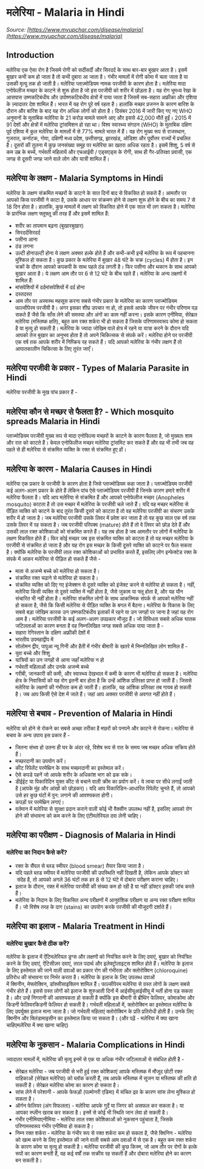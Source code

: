 # मलेरिया - Malaria in Hindi
_Source: [https://www.myupchar.com/disease/malaria](https://www.myupchar.com/disease/malaria)_

## Introduction
मलेरिया एक ऐसा रोग है जिसमे रोगी को सर्दीसर्दी और सिरदर्द के साथ बार-बार बुखार आता है। इसमें बुखार कभी कम हो जाता है तो कभी दुबारा आ जाता है। गंभीर मामलों में रोगी कोमा में चला जाता है या उसकी मृत्यु तक हो जाती है।
मलेरिया प्लाज़्मोडियम नामक परजीवी के कारण होता है। मलेरिया मादा एनोफेलीज मच्छर के काटने से शुरू होता है जो इस परजीवी को शरीर में छोड़ता है।
यह रोग भूमध्य रेखा के आसपास उष्णकटिबंधीय और उपोष्णकटिबंधीय क्षेत्रों में पाया जाता है जिसमें सब-सहारा अफ्रीका और एशिया के ज़्यादातर देश शामिल हैं। भारत में यह रोग पूरे वर्ष रहता है। हालांकि मच्छर प्रजनन के कारण बारिश के दौरान और बारिश के बाद यह रोग अधिक लोगों को होता है।
दिसंबर 2016 में जारी किए गए नए WHO अनुमानों के मुताबिक मलेरिया के 21 करोड़ मामले सामने आए और इससे 42,000 मौतें हुईं। 2015 में 91 देशों और क्षेत्रों में मलेरिया ट्रांसमिशन हो रहा था।
विश्व स्वास्थ्य संगठन (WHO) के मुताबिक दक्षिण पूर्व एशिया में कुल मलेरिया के मामलों में से 77% मामले भारत में हैं। यह रोग मुख्य रूप से राजस्थान, गुजरात, कर्नाटक, गोवा, दक्षिणी मध्य प्रदेश, छत्तीसगढ़, झारखंड, ओडिशा और पूर्वोत्तर राज्यों में प्रचलित है।
दूसरों की तुलना में कुछ जनसंख्या समूह पर मलेरिया का खतरा अधिक रहता है। इसमें शिशु, 5 वर्ष से कम उम्र के बच्चें, गर्भवती महिलायें और एचआईवी / एड्सएड्स के रोगी, साथ ही गैर-प्रतिरक्षा प्रवासी, एक जगह से दूसरी जगह जाने वाले लोग और यात्री शामिल हैं।

## मलेरिया के लक्षण - Malaria Symptoms in Hindi
मलेरिया के लक्षण संक्रमित मच्छरों के काटने के सात दिनों बाद से विकसित हो सकते हैं।
आमतौर पर आपको किस परजीवी ने काटा है, उसके आधार पर संक्रमण होने से लक्षण शुरू होने के बीच का समय 7 से 18 दिन होता है। हालांकि, कुछ मामलों में लक्षण को विकसित होने में एक साल भी लग सकता है।
मलेरिया के प्रारंभिक लक्षण फ्लूफ्लू की तरह हैं और इसमें शामिल हैं:
- शरीर का तापमान बढ़ना (बुखारबुखार)
- सिरदर्दसिरदर्द
- पसीना आना
- ठंड लगना
- उल्टी होनाउल्टी होना
ये लक्षण अक्सर हल्के होते हैं और कभी-कभी इन्हें मलेरिया के रूप में पहचानना मुश्किल हो सकता है।
कुछ प्रकार के मलेरिया में बुखार 48 घंटे के चक्र (cycles) में होता है। इन चक्रों के दौरान आपको कपकपी के साथ पहले ठंड लगती है। फिर पसीना और थकान के साथ आपको बुखार आता है। ये लक्षण आम तौर पर 6 से 12 घंटे के बीच रहते हैं।
मलेरिया के अन्य लक्षणों में शामिल हैं:
- मांसपेशियों में दर्दमांसपेशियों में दर्द होना
- दस्तदस्त
- आम तौर पर अस्वस्थ महसूस करना
सबसे गंभीर प्रकार के मलेरिया का कारण प्लाज्मोडियम फाल्सीपेरम परजीवी है। अगर इसका शीघ्र उपचार ना हो, तो इससे आपके जीवन पर गंभीर परिणाम पड़ सकते हैं जैसे कि साँस लेने की समस्या और अंगों का काम नहीं करना। इसके कारण एनीमिया, सेरेब्रल मलेरिया (मस्तिष्क क्षति), बहुत कम रक्त शर्करा भी हो सकता है जिसके परिणामस्वरूप कोमा हो सकता है या मृत्यु हो सकती है।
मलेरिया के ज्यादा जोखिम वाले क्षेत्र में रहने या यात्रा करने के दौरान यदि आपको तेज बुखार का अनुभव होता है तो अपने चिकित्सक से संपर्क करें। मलेरिया होने पर परजीवी एक वर्ष तक आपके शरीर में निष्क्रिय रह सकते हैं। यदि आपको मलेरिया के गंभीर लक्षण हैं तो आपातकालीन चिकित्सा के लिए तुरंत जाएँ।

## मलेरिया परजीवी के प्रकार - Types of Malaria Parasite in Hindi
मलेरिया परजीवी के मुख पांच प्रकार हैं -

## मलेरिया कौन से मच्छर से फैलता है? - Which mosquito spreads Malaria in Hindi
प्लाज्मोडियम परजीवी मुख्य रूप से मादा एनोफिल्स मच्छरों के काटने के कारण फैलता है, जो मुख्यतः शाम और रात को काटते हैं। केवल एनोफिलीज मच्छर मलेरिया ट्रांसमिट कर सकते हैं और वह भी तभी जब वह पहले से ही मलेरिया से संक्रमित व्यक्ति के रक्त से संक्रमित हुए हों।

## मलेरिया के कारण - Malaria Causes in Hindi
मलेरिया एक प्रकार के परजीवी के कारण होता है जिसे प्लाज्मोडियम कहा जाता है। प्लाज्मोडियम परजीवी कई अलग-अलग प्रकार के होते हैं लेकिन पांच ऐसे प्लाज्मोडियम परजीवी हैं जिनके कारण हमारे शरीर में मलेरिया फैलता है।
यदि आप मलेरिया से संक्रमित हैं और आपको एनोफेलीज मच्छर (Anopheles mosquito) काटता है तो उस मच्छर में मलेरिया के परजीवी चले जाते हैं।
यदि वह मच्छर मलेरिया से पीड़ित व्यक्ति को काटने के बाद तुरंत किसी दूसरे को काटता है तो वह मलेरिया परजीवी का संचरण उसके शरीर में हो जाता है।
जब मलेरिया परजीवी उसके लिवर में प्रवेश कर जाता है तो वह कुछ साल एक वर्ष तक उसके लिवर में रह सकता है।
जब परजीवी परिपक्व (mature) होते हैं तो वे लिवर को छोड़ देते हैं और उसकी लाल रक्त कोशिकाओं को संक्रमित करते हैं। यह तब होता है जब आमतौर पर लोगों में मलेरिया के लक्षण विकसित होते हैं।
फिर कोई मच्छर जब इस संक्रमित व्यक्ति को काटता है तो वह मच्छर मलेरिया के परजीवी से संक्रमित हो जाता है और यह रोग इस मच्छर के किसी दूसरे व्यक्ति को काटने पर फैल सकता है।
क्योंकि मलेरिया के परजीवी लाल रक्त कोशिकाओं को प्रभावित करते हैं, इसलिए लोग इन्फेक्टेड रक्त के संपर्क में आकर मलेरिया से पीड़ित हो सकते हैं जैसे -
- माता से अजन्मे बच्चे को मलेरिया हो सकता है।
- संक्रमित रक्त चढाने से मलेरिया हो सकता है।
- संक्रमित व्यक्ति को दिए गए इंजेक्शन से दूसरे व्यक्ति को इंजेक्ट करने से मलेरिया हो सकता है।
नहीं, मलेरिया किसी व्यक्ति से दूसरे व्यक्ति में नहीं होता है, जैसे जुकाम या फ्लू होता है, और यह यौन संचारित भी नहीं होता है। मलेरिया संक्रमित लोगों के साथ आकस्मिक संपर्क से आपको मलेरिया नहीं हो सकता है, जैसे कि किसी मलेरिया से पीड़ित व्यक्ति के बगल में बैठना।
मलेरिया के विकास के लिए सबसे बड़ा जोखिम कारक उन उष्णकटिबंधीय इलाकों में रहने या उन जगहों पर जाना है जहां यह रोग आम है। मलेरिया परजीवी के कई अलग-अलग उपप्रकार मौजूद हैं। जो विविधता सबसे अधिक घातक जटिलताओं का कारण बनता है वह निम्नलिखित जगह सबसे अधिक पाया जाता है -
- सहारा रेगिस्तान के दक्षिण अफ्रीकी देशों में
- भारतीय उपमहाद्वीप में
- सोलोमन द्वीप, पापुआ न्यू गिनी और हैती में
गंभीर बीमारी के खतरे में निम्नलिखित लोग शामिल हैं -
- युवा बच्चे और शिशु
- यात्रियों का उन जगहों से आना जहाँ मलेरिया न हो
- गर्भवती महिलाओं और उनके अजन्मे बच्चे
- गरीबी, जानकारी की कमी, और स्वास्थ्य देखभाल में कमी के कारण भी मलेरिया हो सकता है।
मलेरिया क्षेत्र के निवासियों को यह रोग इतनी बार होता है कि उन्हें आंशिक प्रतिरक्षा प्राप्त हो जाती हैं। जिससे मलेरिया के लक्षणों की गंभीरता कम हो जाती हैं। हालांकि, यह आंशिक प्रतिरक्षा तब गायब हो सकती है। जब आप किसी ऐसे देश में जाते हैं। जहां आप अक्सर परजीवी से अवगत नहीं होते हैं।

## मलेरिया से बचाव - Prevention of Malaria in Hindi
मलेरिया को होने से रोकने का सबसे अच्छा तरीका है मछरों को पनपने और काटने से रोकना।
मलेरिया से बचाव के अन्य उपाय इस प्रकार हैं -
- जितना संभव हो उतना ही घर के अंदर रहे, विशेष रूप से रात के समय जब मच्छर अधिक सक्रिय होते हैं।
- मच्छरदानी का उपयोग करें।
- कीट रिपेलेंट परमेथ्रिन के साथ मच्छरदानी का इस्तेमाल करें।
- ऐसे कपडे पहनें जो आपके शरीर के अधिकांश भाग को ढक सके।
- डीईईट या पिकारिदिन युक्त कीट से बचाने वाली क्रीम का प्रयोग करें। ये त्वचा पर सीधे लगाईं जाती है (आपके मुंह और आंखों को छोड़कर)। यदि आप पिकारिडिन-आधारित रिपेलेंट चुनते हैं, तो आपको उसे हर कुछ घंटों में पुन: लगाने की आवश्यकता होगी।
- कपड़ों पर परमेथ्रिन लगाएं।
- वर्तमान में मलेरिया से सुरक्षा प्रदान कराने वाली कोई भी वैक्सीन उपलब्ध नहीं है, इसलिए आपको रोग होने की संभावना को कम करने के लिए एंटीमलेरियल दवा लेनी चाहिए।

## मलेरिया का परीक्षण - Diagnosis of Malaria in Hindi
### मलेरिया का निदान कैसे करें?
- रक्त के सैंपल से ब्लड स्मीयर (blood smear) तैयार किया जाता है।
- यदि पहले ब्लड स्मीयर में मलेरिया परजीवी की उपस्थिति नहीं दिखती है, लेकिन आपके डॉक्टर को  संदेह है, तो आपको अगले 36 घंटों तक हर 8 से 12 घंटे में दोबारा परीक्षण कराना चाहिए।
- इलाज के दौरान, रक्त में मलेरिया परजीवी की संख्या कम हो रही है या नहीं डॉक्टर इसकी जांच करते हैं।
- मलेरिया के निदान के लिए विकसित अन्य परीक्षणों में आनुवंशिक परीक्षण या अन्य रक्त परीक्षण शामिल हैं। जो विशेष तरह के दाग (stains) का उपयोग करके परजीवी की मौजूदगी दर्शाते हैं।

## मलेरिया का इलाज - Malaria Treatment in Hindi
### मलेरिया बुखार कैसे ठीक करें?
मलेरिया के इलाज में ऐंटिमलेरियल ड्रग्स और लक्षणों को नियंत्रित करने के लिए दवाएं, बुखार को नियंत्रित करने के लिए दवाएं, ऐंटिसीज़र दवाएं, तरल पदार्थ और इलेक्ट्रोलाइट्स शामिल होते हैं।
मलेरिया के इलाज के लिए इस्तेमाल की जाने वाली दवाओं का प्रकार रोग की गंभीरता और क्लोरोक्विन (chloroquine) प्रतिरोध की संभावना पर निर्भर करता है। मलेरिया के इलाज के लिए उपलब्ध दवाओं में क्विनीन, मेफ्लोक्विन, डॉक्सीसाइक्लिन शामिल हैं।
फाल्सीपेरम मलेरिया से ग्रस्त लोगों के लक्षण सबसे गंभीर होते हैं। इससे ग्रस्त लोगों को इलाज के शुरुआती दिनों में आईसीयूआईसीयू में भर्ती होना पड़ सकता है। और उन्हें निगरानी की आवश्यकता हो सकती है क्योंकि इस बीमारी से ब्रीथिंग फेलियर, कोमाकोमा और किडनी फेलियरकिडनी फेलियर हो सकती है।
गर्भवती महिलाओं में, क्लोरोक्विन का इस्तेमाल मलेरिया के लिए उपर्युक्त इलाज माना जाता है। जो गर्भवती महिलाएं क्लोरोक्विन के प्रति प्रतिरोधी होती हैं। उनके लिए क्विनीन और क्लिंडामाइसीन का इस्तेमाल किया जा सकता है।
(और पढ़ें - मलेरिया में क्या खाना चाहिएमलेरिया में क्या खाना चाहिए)

## मलेरिया के नुकसान - Malaria Complications in Hindi
ज्यादातर मामलों में, मलेरिया की मृत्यु इनमें से एक या अधिक गंभीर जटिलताओं से संबंधित होती है -
- सेरेब्रल मलेरिया - जब परजीवी से भरी हुई रक्त कोशिकाएं आपके मस्तिष्क में मौजूद छोटी रक्त वाहिकाओं (सेरेब्रल मलेरिया) को ब्लॉक करती हैं, तब आपके मस्तिष्क में सूजन या मस्तिष्क की क्षति हो सकती है। सेरेब्रल मलेरिया कोमा का कारण हो सकता है।
- सांस लेने में परेशानी - आपके फेफड़ों (पल्मोनरी एडिमा) में संचित द्रव के कारण सांस लेना मुश्किल हो सकता है।
- ऑर्गन फेलियर (अंग विफलता) - मलेरिया आपके गुर्दे या जिगर को असफल कर सकता है। या आपका स्प्लीन खराब कर सकता है। इनमें से कोई भी स्थिति जान लेवा हो सकती है।
- गंभीर एनीमियाएनीमिया - मलेरिया लाल रक्त कोशिकाओं को नुकसान पहुंचाता है, जिसके परिणामस्वरूप गंभीर एनीमिया हो सकता है।
- निम्न रक्त शर्करा - मलेरिया के गंभीर रूप से रक्त शर्करा कम हो सकता है, जैसे क्विनिन - मलेरिया को खत्म करने के लिए इस्तेमाल की जाने वाली सबसे आम दवाओं में से एक है। बहुत कम रक्त शर्करा के कारण कोमा या मृत्यु हो सकती है।
मलेरिया परजीवी की कुछ किस्म, जो आम तौर पर रोगों के हल्के रूपों का कारण बनती हैं, वह कई वर्षों तक सक्रीय रह सकती हैं और दोबारा मलेरिया होने का कारण बन सकती है।

